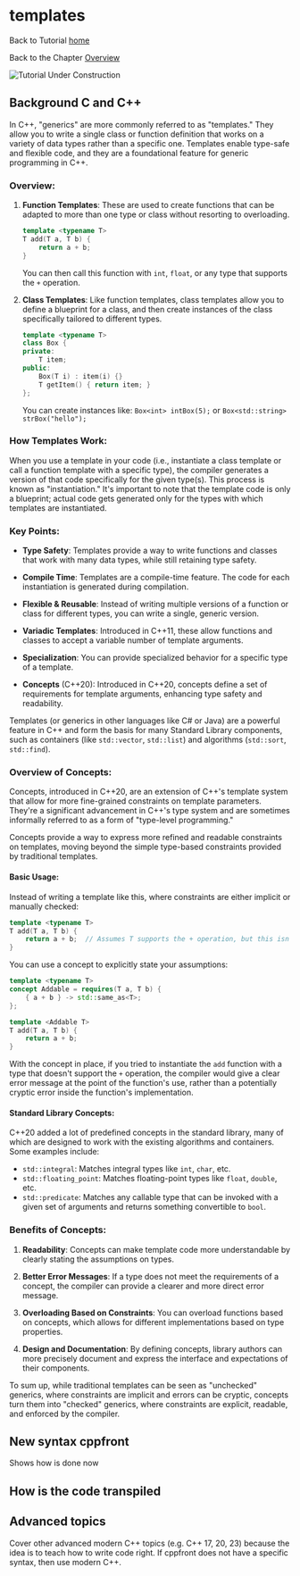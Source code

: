 # templates


Back to Tutorial [home](../README.md)

Back to the Chapter [Overview](Overview.md)

![Tutorial Under Construction](../TutorialUnderConstruction.png)

## Background C and C++
In C++, "generics" are more commonly referred to as "templates." They allow you to write a single class or function definition that works on a variety of data types rather than a specific one. Templates enable type-safe and flexible code, and they are a foundational feature for generic programming in C++.

### Overview:

1. **Function Templates**: These are used to create functions that can be adapted to more than one type or class without resorting to overloading.

   ```cpp
   template <typename T>
   T add(T a, T b) {
       return a + b;
   }
   ```

   You can then call this function with `int`, `float`, or any type that supports the `+` operation.

2. **Class Templates**: Like function templates, class templates allow you to define a blueprint for a class, and then create instances of the class specifically tailored to different types.

   ```cpp
   template <typename T>
   class Box {
   private:
       T item;
   public:
       Box(T i) : item(i) {}
       T getItem() { return item; }
   };
   ```

   You can create instances like: `Box<int> intBox(5);` or `Box<std::string> strBox("hello");`

### How Templates Work:

When you use a template in your code (i.e., instantiate a class template or call a function template with a specific type), the compiler generates a version of that code specifically for the given type(s). This process is known as "instantiation." It's important to note that the template code is only a blueprint; actual code gets generated only for the types with which templates are instantiated.

### Key Points:

- **Type Safety**: Templates provide a way to write functions and classes that work with many data types, while still retaining type safety.
  
- **Compile Time**: Templates are a compile-time feature. The code for each instantiation is generated during compilation.

- **Flexible & Reusable**: Instead of writing multiple versions of a function or class for different types, you can write a single, generic version.

- **Variadic Templates**: Introduced in C++11, these allow functions and classes to accept a variable number of template arguments.

- **Specialization**: You can provide specialized behavior for a specific type of a template.

- **Concepts** (C++20): Introduced in C++20, concepts define a set of requirements for template arguments, enhancing type safety and readability.

Templates (or generics in other languages like C# or Java) are a powerful feature in C++ and form the basis for many Standard Library components, such as containers (like `std::vector`, `std::list`) and algorithms (`std::sort`, `std::find`).

### Overview of Concepts:

Concepts, introduced in C++20, are an extension of C++'s template system that allow for more fine-grained constraints on template parameters. They're a significant advancement in C++'s type system and are sometimes informally referred to as a form of "type-level programming."

Concepts provide a way to express more refined and readable constraints on templates, moving beyond the simple type-based constraints provided by traditional templates.

#### Basic Usage:

Instead of writing a template like this, where constraints are either implicit or manually checked:

```cpp
template <typename T>
T add(T a, T b) {
    return a + b;  // Assumes T supports the + operation, but this isn't enforced by the compiler until instantiation.
}
```

You can use a concept to explicitly state your assumptions:

```cpp
template <typename T>
concept Addable = requires(T a, T b) {
    { a + b } -> std::same_as<T>; 
};

template <Addable T>
T add(T a, T b) {
    return a + b;
}
```

With the concept in place, if you tried to instantiate the `add` function with a type that doesn't support the `+` operation, the compiler would give a clear error message at the point of the function's use, rather than a potentially cryptic error inside the function's implementation.

#### Standard Library Concepts:

C++20 added a lot of predefined concepts in the standard library, many of which are designed to work with the existing algorithms and containers. Some examples include:

- `std::integral`: Matches integral types like `int`, `char`, etc.
- `std::floating_point`: Matches floating-point types like `float`, `double`, etc.
- `std::predicate`: Matches any callable type that can be invoked with a given set of arguments and returns something convertible to `bool`.

### Benefits of Concepts:

1. **Readability**: Concepts can make template code more understandable by clearly stating the assumptions on types.
  
2. **Better Error Messages**: If a type does not meet the requirements of a concept, the compiler can provide a clearer and more direct error message.

3. **Overloading Based on Constraints**: You can overload functions based on concepts, which allows for different implementations based on type properties.

4. **Design and Documentation**: By defining concepts, library authors can more precisely document and express the interface and expectations of their components.

To sum up, while traditional templates can be seen as "unchecked" generics, where constraints are implicit and errors can be cryptic, concepts turn them into "checked" generics, where constraints are explicit, readable, and enforced by the compiler.

## New syntax cppfront

Shows how is done now


## How is the code transpiled

## Advanced topics

Cover other advanced modern C++ topics (e.g. C++ 17, 20, 23) because the idea is to teach how to write code right.
If cppfront does not have a specific syntax, then use modern C++.

